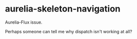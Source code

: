 # aurelia-skeleton-navigation

Aurelia-Flux issue.

Perhaps someone can tell me why dispatch isn't working at all?
